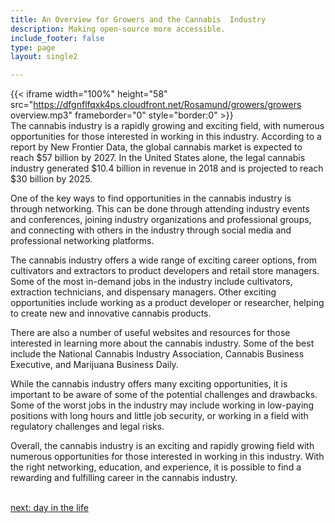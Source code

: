 ```yaml
---
title: An Overview for Growers and the Cannabis  Industry
description: Making open-source more accessible.
include_footer: false
type: page
layout: single2

---
```


{{< iframe width="100%" height="58" src="https://dfgnflfqxk4ps.cloudfront.net/Rosamund/growers/growers overview.mp3" frameborder="0" style="border:0" >}}<br>
The cannabis industry is a rapidly growing and exciting field, with numerous opportunities for those interested in working in this industry. According to a report by New Frontier Data, the global cannabis market is expected to reach $57 billion by 2027. In the United States alone, the legal cannabis industry generated $10.4 billion in revenue in 2018 and is projected to reach $30 billion by 2025.

One of the key ways to find opportunities in the cannabis industry is through networking. This can be done through attending industry events and conferences, joining industry organizations and professional groups, and connecting with others in the industry through social media and professional networking platforms.

The cannabis industry offers a wide range of exciting career options, from cultivators and extractors to product developers and retail store managers. Some of the most in-demand jobs in the industry include cultivators, extraction technicians, and dispensary managers. Other exciting opportunities include working as a product developer or researcher, helping to create new and innovative cannabis products.

There are also a number of useful websites and resources for those interested in learning more about the cannabis industry. Some of the best include the National Cannabis Industry Association, Cannabis Business Executive, and Marijuana Business Daily.

While the cannabis industry offers many exciting opportunities, it is important to be aware of some of the potential challenges and drawbacks. Some of the worst jobs in the industry may include working in low-paying positions with long hours and little job security, or working in a field with regulatory challenges and legal risks.

Overall, the cannabis industry is an exciting and rapidly growing field with numerous opportunities for those interested in working in this industry. With the right networking, education, and experience, it is possible to find a rewarding and fulfilling career in the cannabis industry.

<br>
<a href="https://insights.workdojos.com/growers/day-in-the-life">next: day in the life</a>
</p>